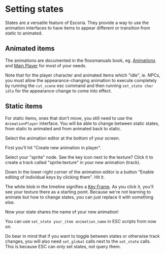 # Setting states

States are a versatile feature of Escoria. They provide a way to use the
animation interfaces to have items to appear different or transition from
static to animated.

## Animated items

The animations are documented in the flossmanuals book, eg.
[Animations](https://fr.flossmanuals.net/creating-point-and-click-games-with-escoria/animations/)
and [Main Player](https://fr.flossmanuals.net/creating-point-and-click-games-with-escoria/main-player/) for most of your needs.

Note that for the player character and animated items which "idle", ie. NPCs, you must allow the appearance-changing animation to execute completely by running the `cut_scene` esc command and then running `set_state char idle` for the appearance-change to come into effect.

## Static items

For static items, ones that don't move, you still need to use the `AnimationPlayer`
interface. You will be able to change between static states, from static to animated
and from animated back to static.

Select the animation editor at the bottom of your screen.

First you'll hit "Create new animation in player".

Select your "sprite" node. See the key icon next to the texture? Click it to create a
track called "sprite:texture" in your new animation (track).

Down in the lower-right corner of the animation editor is a button "Enable editing of
individual keys by clicking them". Hit it.

The white blob in the timeline signifies a [Key Frame](https://en.wikipedia.org/wiki/Key_frame).
As you click it, you'll see your texture there as a starting point. Because we're not learning
to animate but how to change states, you can just replace it with something else.

Now your state shares the name of your new animation!

You can use `set_state your_item animation_name` in ESC scripts from now on.

Do bear in mind that if you want to toggle between states or otherwise track changes, you
will also need `set_global` calls next to the `set_state` calls. This is because ESC can
only set states, not query them.

